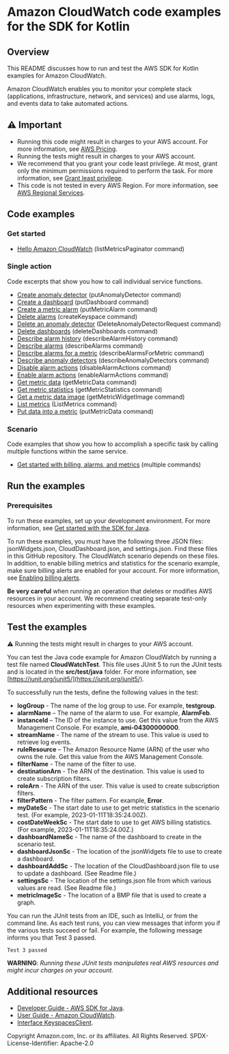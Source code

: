 # Amazon CloudWatch code examples for the SDK for Kotlin

## Overview
This README discusses how to run and test the AWS SDK for Kotlin examples for Amazon CloudWatch.

Amazon CloudWatch enables you to monitor your complete stack (applications, infrastructure, network, and services) and use alarms, logs, and events data to take automated actions. 

## ⚠️ Important
* Running this code might result in charges to your AWS account. For more information, see [AWS Pricing](https://aws.amazon.com/pricing/).
* Running the tests might result in charges to your AWS account.
* We recommend that you grant your code least privilege. At most, grant only the minimum permissions required to perform the task. For more information, see [Grant least privilege](https://docs.aws.amazon.com/IAM/latest/UserGuide/best-practices.html#grant-least-privilege). 
* This code is not tested in every AWS Region. For more information, see [AWS Regional Services](https://aws.amazon.com/about-aws/global-infrastructure/regional-product-services).

## Code examples

### Get started

- [Hello Amazon CloudWatch](https://github.com/awsdocs/aws-doc-sdk-examples/blob/main/kotlin/services/cloudwatch/src/main/kotlin/com/example/cloudwatch/HelloService.kt) (listMetricsPaginator command)

### Single action

Code excerpts that show you how to call individual service functions.

- [Create anomaly detector](https://github.com/awsdocs/aws-doc-sdk-examples/blob/main/javav2/example_code/cloudwatch/src/main/java/com/example/cloudwatch/CloudWatchScenario.java)  (putAnomalyDetector command)
- [Create a dashboard](https://github.com/awsdocs/aws-doc-sdk-examples/blob/main/javav2/example_code/cloudwatch/src/main/java/com/example/cloudwatch/CloudWatchScenario.java)  (putDashboard command)
- [Create a metric alarm](https://github.com/awsdocs/aws-doc-sdk-examples/blob/main/javav2/example_code/cloudwatch/src/main/java/com/example/cloudwatch/CloudWatchScenario.java)  (putMetricAlarm command)
- [Delete alarms](https://github.com/awsdocs/aws-doc-sdk-examples/blob/main/javav2/example_code/cloudwatch/src/main/java/com/example/cloudwatch/DeleteAlarm.java) (createKeyspace command)
- [Delete an anomaly detector](https://github.com/awsdocs/aws-doc-sdk-examples/blob/main/javav2/example_code/cloudwatch/src/main/java/com/example/cloudwatch/CloudWatchScenario.java)  (DeleteAnomalyDetectorRequest command)
- [Delete dashboards](https://github.com/awsdocs/aws-doc-sdk-examples/blob/main/javav2/example_code/cloudwatch/src/main/java/com/example/cloudwatch/CloudWatchScenario.java)  (deleteDashboards command)
- [Describe alarm history](https://github.com/awsdocs/aws-doc-sdk-examples/blob/main/javav2/example_code/cloudwatch/src/main/java/com/example/cloudwatch/CloudWatchScenario.java)  (describeAlarmHistory command)
- [Describe alarms](https://github.com/awsdocs/aws-doc-sdk-examples/blob/main/javav2/example_code/cloudwatch/src/main/java/com/example/cloudwatch/CloudWatchScenario.java)  (describeAlarms command)
- [Describe alarms for a metric](https://github.com/awsdocs/aws-doc-sdk-examples/blob/main/javav2/example_code/cloudwatch/src/main/java/com/example/cloudwatch/CloudWatchScenario.java)  (describeAlarmsForMetric command)
- [Describe anomaly detectors](https://github.com/awsdocs/aws-doc-sdk-examples/blob/main/javav2/example_code/cloudwatch/src/main/java/com/example/cloudwatch/CloudWatchScenario.java)  (describeAnomalyDetectors command)
- [Disable alarm actions](https://github.com/awsdocs/aws-doc-sdk-examples/blob/main/javav2/example_code/cloudwatch/src/main/java/com/example/cloudwatch/DisableAlarmActions.java)  (disableAlarmActions command)
- [Enable alarm actions](https://github.com/awsdocs/aws-doc-sdk-examples/blob/main/javav2/example_code/cloudwatch/src/main/java/com/example/cloudwatch/EnableAlarmActions.java)  (enableAlarmActions command)
- [Get metric data](https://github.com/awsdocs/aws-doc-sdk-examples/blob/main/javav2/example_code/cloudwatch/src/main/java/com/example/cloudwatch/CloudWatchScenario.java)  (getMetricData command)
- [Get metric statistics](https://github.com/awsdocs/aws-doc-sdk-examples/blob/main/javav2/example_code/cloudwatch/src/main/java/com/example/cloudwatch/CloudWatchScenario.java)  (getMetricStatistics command)
- [Get a metric data image](https://github.com/awsdocs/aws-doc-sdk-examples/blob/main/javav2/example_code/cloudwatch/src/main/java/com/example/cloudwatch/CloudWatchScenario.java)  (getMetricWidgetImage command)
- [List metrics](https://github.com/awsdocs/aws-doc-sdk-examples/blob/main/javav2/example_code/cloudwatch/src/main/java/com/example/cloudwatch/CloudWatchScenario.java)  (ListMetrics command)
- [Put data into a metric](https://github.com/awsdocs/aws-doc-sdk-examples/blob/main/javav2/example_code/cloudwatch/src/main/java/com/example/cloudwatch/CloudWatchScenario.java)  (putMetricData command)


### Scenario 

Code examples that show you how to accomplish a specific task by calling multiple functions within the same service.

- [Get started with billing, alarms, and metrics](https://github.com/awsdocs/aws-doc-sdk-examples/blob/main/javav2/example_code/cloudwatch/src/main/java/com/example/cloudwatch/CloudWatchScenario.java)  (multiple commands)

## Run the examples

### Prerequisites

To run these examples, set up your development environment. For more information, 
see [Get started with the SDK for Java](https://docs.aws.amazon.com/sdk-for-java/latest/developer-guide/setup.html). 

To run these examples, you must have the following three JSON files: jsonWidgets.json, CloudDashboard.json, and settings.json. Find these files in this GitHub repository. The CloudWatch scenario depends on these files. In addition, to enable billing metrics and statistics for the scenario example, make sure billing alerts are enabled for your account. For more information, see [Enabling billing alerts](https://docs.aws.amazon.com/AmazonCloudWatch/latest/monitoring/monitor_estimated_charges_with_cloudwatch.html#turning_on_billing_metrics).

  **Be very careful** when running an operation that deletes or modifies AWS resources in your account. We recommend creating separate test-only resources when experimenting with these examples.

 ## Test the examples
 
 ⚠️ Running the tests might result in charges to your AWS account.

You can test the Java code example for Amazon CloudWatch by running a test file named **CloudWatchTest**. This file uses JUnit 5 to run the JUnit tests and is located in the **src/test/java** folder. For more information, see [https://junit.org/junit5/](https://junit.org/junit5/).

To successfully run the tests, define the following values in the test:

- **logGroup** - The name of the log group to use. For example, **testgroup**.
- **alarmName** – The name of the alarm to use. For example, **AlarmFeb**.
- **instanceId** – The ID of the instance to use. Get this value from the AWS Management Console. For example, **ami-04300000000**.
- **streamName** - The name of the stream to use. This value is used to retrieve log events.
- **ruleResource** – The Amazon Resource Name (ARN) of the user who owns the rule. Get this value from the AWS Management Console.  
-  **filterName**  - The name of the filter to use.
- **destinationArn** - The ARN of the destination. This value is used to create subscription filters.
- **roleArn** - The ARN of the user. This value is used to create subscription filters.
- **filterPattern** - The filter pattern. For example, **Error**.
- **myDateSc** - The start date to use to get metric statistics in the scenario test. (For example, 2023-01-11T18:35:24.00Z). 
- **costDateWeekSc** - The start date to use to get AWS billing statistics. (For example, 2023-01-11T18:35:24.00Z.) 
- **dashboardNameSc** - The name of the dashboard to create in the scenario test. 
- **dashboardJsonSc** - The location of the jsonWidgets file to use to create a dashboard. 
- **dashboardAddSc** - The location of the CloudDashboard.json file to use to update a dashboard. (See Readme file.) 
- **settingsSc** - The location of the settings.json file from which various values are read. (See Readme file.) 
- **metricImageSc** - The location of a BMP file that is used to create a graph.  

You can run the JUnit tests from an IDE, such as IntelliJ, or from the command line. As each test runs, you can view messages that inform you if the various tests succeed or fail. For example, the following message informs you that Test 3 passed.

	Test 3 passed

**WARNING**: _Running these JUnit tests manipulates real AWS resources and might incur charges on your account._

## Additional resources
* [Developer Guide - AWS SDK for Java](https://docs.aws.amazon.com/sdk-for-java/latest/developer-guide/home.html).
* [User Guide - Amazon CloudWatch](https://docs.aws.amazon.com/AmazonCloudWatch/latest/monitoring/WhatIsCloudWatch.html).
* [Interface KeyspacesClient](https://sdk.amazonaws.com/java/api/latest/software/amazon/awssdk/services/cloudwatch/CloudWatchClient.html).

Copyright Amazon.com, Inc. or its affiliates. All Rights Reserved. SPDX-License-Identifier: Apache-2.0
